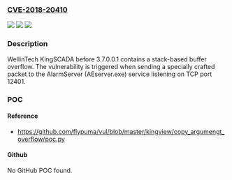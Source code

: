 ### [CVE-2018-20410](https://cve.mitre.org/cgi-bin/cvename.cgi?name=CVE-2018-20410)
![](https://img.shields.io/static/v1?label=Product&message=n%2Fa&color=blue)
![](https://img.shields.io/static/v1?label=Version&message=n%2Fa&color=blue)
![](https://img.shields.io/static/v1?label=Vulnerability&message=n%2Fa&color=brighgreen)

### Description

WellinTech KingSCADA before 3.7.0.0.1 contains a stack-based buffer overflow. The vulnerability is triggered when sending a specially crafted packet to the AlarmServer (AEserver.exe) service listening on TCP port 12401.

### POC

#### Reference
- https://github.com/flypuma/vul/blob/master/kingview/copy_argumengt_overflow/poc.py

#### Github
No GitHub POC found.


